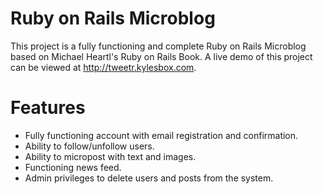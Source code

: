 # Ruby on Rails Microblog

This project is a fully functioning and complete Ruby on Rails Microblog based on Michael Heartl's Ruby on Rails Book. 
A live demo of this project can be viewed at http://tweetr.kylesbox.com.

# Features
- Fully functioning account with email registration and confirmation.
- Ability to follow/unfollow users.
- Ability to micropost with text and images.
- Functioning news feed.
- Admin privileges to delete users and posts from the system.
